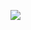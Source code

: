 ![](https://upload-images.jianshu.io/upload_images/7177220-4e71f51da4230c23.png?imageMogr2/auto-orient/strip%7CimageView2/2/w/1240)
